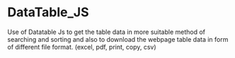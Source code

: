 # DataTable_JS
Use of Datatable Js to get the table data in more suitable method of searching and sorting and also to download the webpage table data in form of different file format. (excel, pdf, print, copy, csv) 
